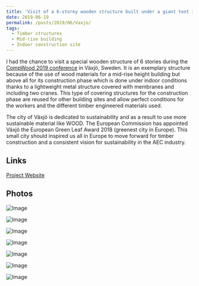```yaml
---
title: 'Visit of a 6-storey wooden structure built under a giant tent in Växjö, Sweden 🇸🇪'
date: 2019-06-19
permalink: /posts/2019/06/Vaxjo/
tags:
  - Timber structures
  - Mid-rise building
  - Indoor construction site
---
```


I had the chance to visit a special wooden structure of 6 stories during the [CompWood 2019 conference](https://gamerro.github.io/talks/2019CompWood) in Växjö, Sweden. It is an exemplary structure because of the use of wood materials for a mid-rise height building but above all for its construction phase which is done under indoor conditions thanks to a lightweight metal structure covered with membranes and including two cranes. This type of covering structures for the construction phase are reused for other building sites and allow perfect conditions for the workers and the different timber engineered materials used.

The city of Växjö is dedicated to sustainability and as a result to use more sustainable material like WOOD. The European Commission has appointed Växjö the European Green Leaf Award 2018 (greenest city in Europe). This small city should inspired us all in Europe to move forward for timber construction and a consistent vision for sustainability in the AEC industry.

Links
------
[Project Website](https://archello.com/project/new-station-and-city-hall-in-vaxjo)

Photos
------

![Image](/images/Vaxjo01.JPG)

![Image](/images/Vaxjo02.JPG)

![Image](/images/Vaxjo03.JPG)

![Image](/images/Vaxjo04.JPG)

![Image](/images/Vaxjo05.JPG)

![Image](/images/Vaxjo06.JPG)

![Image](/images/Vaxjo07.JPG)

